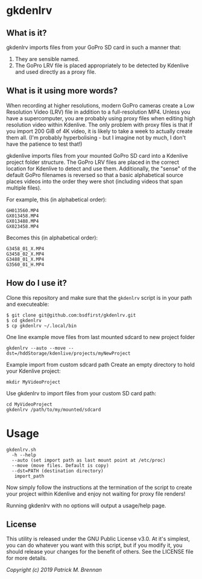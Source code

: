 # gkdenlrv

## What is it?

gkdenlrv imports files from your GoPro SD card in such a manner that:

1. They are sensible named.
1. The GoPro LRV file is placed appropriately to be detected by Kdenlive and used directly as a proxy file.


## What is it using more words?

When recording at higher resolutions, modern GoPro cameras create a Low Resolution Video (LRV) file in addition to a full-resolution MP4.  Unless you have a supercomputer, you are probably using proxy files when editing high resolution video within Kdenlive.  The only problem with proxy files is that if you import 200 GiB of 4K video, it is likely to take a week to actually create them all.  (I'm probably hyperbolising - but I imagine not by much, I don't have the patience to test that!)

gkdenlive imports files from your mounted GoPro SD card into a Kdenlive project folder structure.  The GoPro LRV files are placed in the correct location for Kdenlive to detect and use them.  Additionally, the "sense" of the default GoPro filenames is reversed so that a basic alphabetical source places videos into the order they were shot (including videos that span multiple files).

For example, this (in alphabetical order):

```
GH013560.MP4
GX013458.MP4
GX013488.MP4
GX023458.MP4
```

Becomes this (in alphabetical order):

```
G3458_01_X.MP4
G3458_02_X.MP4
G3488_01_X.MP4
G3560_01_H.MP4
```

## How do I use it?

Clone this repository and make sure that the `gkdenlrv` script is in your path and executeable:

```
$ git clone git@github.com:bsdfirst/gkdenlrv.git
$ cd gkdenlrv
$ cp gkdenlrv ~/.local/bin
```

One line example
move files from last mounted sdcard to new project folder
```
gkdenlrv --auto --move --dst=/hddStorage/kdenlive/projects/myNewProject
```

Example import from custom sdcard path
Create an empty directory to hold your Kdenlive project:

```
mkdir MyVideoProject
```


Use gkdenlrv to import files from your custom SD card path:

```
cd MyVideoProject
gkdenlrv /path/to/my/mounted/sdcard
```

# Usage
```
gkdenlrv.sh
  -h --help
  --auto (set import path as last mount point at /etc/proc)
  --move (move files. Default is copy)
  --dst=PATH (destination directory)
   import_path
```
Now simply follow the instructions at the termination of the script to create your project within Kdenlive and enjoy not waiting for proxy file renders!

Running gkdenlrv with no options will output a usage/help page.


## License
This utility is released under the GNU Public License v3.0.  At it's simplest, you can do whatever you want with this script, but if you modify it, you should release your changes for the benefit of others.  See the LICENSE file for more details.

_Copyright (c) 2019  Patrick M. Brennan_
